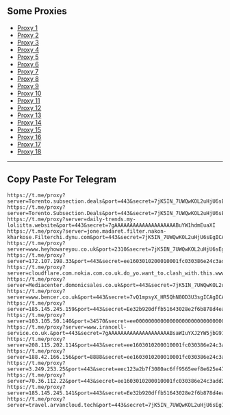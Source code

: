 Some Proxies
---
- [Proxy 1](https://t.me/proxy?server=Torento.subsection.deals&port=443&secret=7jK5IN_7UWQwKOL2uHjU6sEgICAgICAgICAgICAgICAg)
- [Proxy 2](https://t.me/proxy?server=Torento.Subsection.Deals&port=443&secret=7jK5IN_7UWQwKOL2uHjU6sEgICAgICAgICAgICAgICAg)
- [Proxy 3](https://t.me/proxy?server=daily-trends.my-loliitta.website&port=443&secret=7gAAAAAAAAAAAAAAAAAAAABuYW1hdmEuaXI)
- [Proxy 4](https://t.me/proxy?server=jone.madaret.filter.nakon-kharkose.Filterchi.dynu.com&port=443&secret=7jK5IN_7UWQwKOL2uHjU6sEgICAgICAgICAgICAgICA)
- [Proxy 5](https://t.me/proxy?server=www.heyhowareyou.co.uk&port=2310&secret=7jK5IN_7UWQwKOL2uHjU6sEgICAgICAgICAgICAgICA)
- [Proxy 6](https://t.me/proxy?server=172.107.198.33&port=443&secret=ee1603010200010001fc030386e24c3add2068616a6920)
- [Proxy 7](https://t.me/proxy?server=cloudflare.com.nokia.com.co.uk.do_yo.want_to.clash_with.this.www.microsoft.com.there_is_no.place_like.localhost.www.bing.com.count_with_me.cyou.com.now_sudo.rm_rf.ddns.net.we_are_here.again_to_fight.everyone.i_am.the_internet.special_wayi.monaserver.cfd.&port=443&secret=7jK5IN_7UWQwKOL2uHjU6sEgICAgICAgICAgICAgICA)
- [Proxy 8](https://t.me/proxy?server=Mediacenter.domonicsales.co.uk&port=443&secret=7jK5IN_7UWQwKOL2uHjU6sEgICAgICAgICAgICAgICAg)
- [Proxy 9](https://t.me/proxy?server=www.bencer.co.uk&port=443&secret=7vQ1mpsyX_HR5QhN8OD3U3sgICAgICAgICAgICAgICA)
- [Proxy 10](https://t.me/proxy?server=185.145.245.159&port=443&secret=Ee32b920dffb51643028e2f6b878d4eac16d61696c2e676f6f6c652e746f6b686d65)
- [Proxy 11](https://t.me/proxy?server=103.105.50.140&port=34570&secret=ee000000000000000000000000000000006d79736f6e2e64756f6c696e676f2e636f6d)
- [Proxy 12](https://t.me/proxy?server=www.irancell-service.co.uk.&port=443&secret=7gAAAAAAAAAAAAAAAAAAAABsaWIuYXJ2YW5jbG91ZC5jb20%3D)
- [Proxy 13](https://t.me/proxy?server=208.115.202.114&port=443&secret=ee1603010200010001fc030386e24c3add6170706c652e636f6d)
- [Proxy 14](https://t.me/proxy?server=188.42.166.156&port=8888&secret=ee1603010200010001fc030386e24c3add206972616e20)
- [Proxy 15](https://t.me/proxy?server=3.249.253.25&port=443&secret=eec123a2b7f3080ac6ff9565eef8e625e47777772e6265796f7572776e2e636f2e756b)
- [Proxy 16](https://t.me/proxy?server=70.36.112.22&port=443&secret=ee1603010200010001fc030386e24c3add206D636920)
- [Proxy 17](https://t.me/proxy?server=185.145.245.141&port=443&secret=Ee32b920dffb51643028e2f6b878d4eac16d61696c2e676f6f6c652e746f6b686d65)
- [Proxy 18](https://t.me/proxy?server=travel.arvancloud.tech&port=443&secret=7jK5IN_7UWQwKOL2uHjU6sEgICAgICAgICAgICAgICA)
---
Copy Paste For Telegram
---
```
https://t.me/proxy?server=Torento.subsection.deals&port=443&secret=7jK5IN_7UWQwKOL2uHjU6sEgICAgICAgICAgICAgICAg
https://t.me/proxy?server=Torento.Subsection.Deals&port=443&secret=7jK5IN_7UWQwKOL2uHjU6sEgICAgICAgICAgICAgICAg
https://t.me/proxy?server=daily-trends.my-loliitta.website&port=443&secret=7gAAAAAAAAAAAAAAAAAAAABuYW1hdmEuaXI
https://t.me/proxy?server=jone.madaret.filter.nakon-kharkose.Filterchi.dynu.com&port=443&secret=7jK5IN_7UWQwKOL2uHjU6sEgICAgICAgICAgICAgICA
https://t.me/proxy?server=www.heyhowareyou.co.uk&port=2310&secret=7jK5IN_7UWQwKOL2uHjU6sEgICAgICAgICAgICAgICA
https://t.me/proxy?server=172.107.198.33&port=443&secret=ee1603010200010001fc030386e24c3add2068616a6920
https://t.me/proxy?server=cloudflare.com.nokia.com.co.uk.do_yo.want_to.clash_with.this.www.microsoft.com.there_is_no.place_like.localhost.www.bing.com.count_with_me.cyou.com.now_sudo.rm_rf.ddns.net.we_are_here.again_to_fight.everyone.i_am.the_internet.special_wayi.monaserver.cfd.&port=443&secret=7jK5IN_7UWQwKOL2uHjU6sEgICAgICAgICAgICAgICA
https://t.me/proxy?server=Mediacenter.domonicsales.co.uk&port=443&secret=7jK5IN_7UWQwKOL2uHjU6sEgICAgICAgICAgICAgICAg
https://t.me/proxy?server=www.bencer.co.uk&port=443&secret=7vQ1mpsyX_HR5QhN8OD3U3sgICAgICAgICAgICAgICA
https://t.me/proxy?server=185.145.245.159&port=443&secret=Ee32b920dffb51643028e2f6b878d4eac16d61696c2e676f6f6c652e746f6b686d65
https://t.me/proxy?server=103.105.50.140&port=34570&secret=ee000000000000000000000000000000006d79736f6e2e64756f6c696e676f2e636f6d
https://t.me/proxy?server=www.irancell-service.co.uk.&port=443&secret=7gAAAAAAAAAAAAAAAAAAAABsaWIuYXJ2YW5jbG91ZC5jb20%3D
https://t.me/proxy?server=208.115.202.114&port=443&secret=ee1603010200010001fc030386e24c3add6170706c652e636f6d
https://t.me/proxy?server=188.42.166.156&port=8888&secret=ee1603010200010001fc030386e24c3add206972616e20
https://t.me/proxy?server=3.249.253.25&port=443&secret=eec123a2b7f3080ac6ff9565eef8e625e47777772e6265796f7572776e2e636f2e756b
https://t.me/proxy?server=70.36.112.22&port=443&secret=ee1603010200010001fc030386e24c3add206D636920
https://t.me/proxy?server=185.145.245.141&port=443&secret=Ee32b920dffb51643028e2f6b878d4eac16d61696c2e676f6f6c652e746f6b686d65
https://t.me/proxy?server=travel.arvancloud.tech&port=443&secret=7jK5IN_7UWQwKOL2uHjU6sEgICAgICAgICAgICAgICA
```